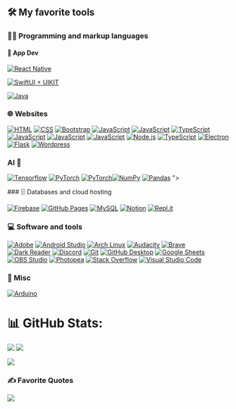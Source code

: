 
## 🛠️ My favorite tools

### 👨‍💻 Programming and markup languages

#### 📱 App Dev 

<p>
<a href="https://www.youtube.com/watch?v=dQw4w9WgXcQ"><img alt="React Native" src="https://img.shields.io/badge/React_Native-20232A?style=for-the-badge&logo=react&logoColor=61DAFB"></a>
    
    
<a href="https://www.youtube.com/watch?v=dQw4w9WgXcQ"><img alt="SwiftUI + UIKIT" src="https://img.shields.io/badge/Swift-FA7343?style=for-the-badge&logo=swift&logoColor=white"></a>
    
    
<a href="https://www.youtube.com/watch?v=dQw4w9WgXcQ"><img alt="Java" src="https://img.shields.io/badge/Java-ED8B00?style=for-the-badge&logo=openjdk&logoColor=white"></a>
</p>

### 🌐 Websites
<p>
    <a href="https://github.com/search?q=user%3ADenverCoder1+language%3Ahtml"><img alt="HTML" src="https://img.shields.io/badge/HTML-E34F26.svg?logo=html5&logoColor=white"></a>
    <a href="https://www.youtube.com/watch?v=dQw4w9WgXcQ"><img alt="CSS" src="https://img.shields.io/badge/CSS-1572B6.svg?logo=css3&logoColor=white"></a>
    <a href="#"><img alt="Bootstrap" src="https://img.shields.io/badge/Bootstrap-7952B3.svg?logo=bootstrap&logoColor=white"></a>
    <a href="https://www.youtube.com/watch?v=dQw4w9WgXcQ"><img alt="JavaScript" src="https://img.shields.io/badge/JavaScript-F7DF1E.svg?logo=javascript&logoColor=black"></a>
    <a href="https://www.youtube.com/watch?v=dQw4w9WgXcQ"><img alt="JavaScript" src="https://img.shields.io/badge/React-20232A?style=for-the-badge&logo=react&logoColor=61DAFB"></a>
    <a href="https://www.youtube.com/watch?v=dQw4w9WgXcQ"><img alt="TypeScript" src="https://img.shields.io/badge/Material%20UI-007FFF?style=for-the-badge&logo=mui&logoColor=white"></a>
    <a href="https://www.youtube.com/watch?v=dQw4w9WgXcQ"><img alt="JavaScript" src="https://img.shields.io/badge/Svelte-4A4A55?style=for-the-badge&logo=svelte&logoColor=FF3E00"></a>
    <a href="https://www.youtube.com/watch?v=dQw4w9WgXcQ"><img alt="JavaScript" src="https://img.shields.io/badge/SvelteKit-FF3E00?style=for-the-badge&logo=Svelte&logoColor=white"></a>
    <a href="https://www.youtube.com/watch?v=dQw4w9WgXcQ"><img alt="JavaScript" src="https://img.shields.io/badge/npm-CB3837?style=for-the-badge&logo=npm&logoColor=white"></a>
    <a href="https://www.youtube.com/watch?v=dQw4w9WgXcQ"><img alt="Node.js" src="https://img.shields.io/badge/Node.js-43853D.svg?logo=node.js&logoColor=white"></a>
    <a href="https://www.youtube.com/watch?v=dQw4w9WgXcQ"><img alt="TypeScript" src="https://img.shields.io/badge/TypeScript-007ACC.svg?logo=typescript&logoColor=white"></a>
    <a href="#"><img alt="Electron" src="https://img.shields.io/badge/Electron-20232e.svg?logo=electron&logoColor=white"></a>
    <a href="#"><img alt="Flask" src="https://img.shields.io/badge/Flask-000000.svg?logo=flask&logoColor=white"></a>
    <a href="#"><img alt="Wordpress" src="https://img.shields.io/badge/Wordpress-21759B?logo=wordpress&logoColor=white"></a>

</p>



### AI 🤖

<p> 
    <a href="https://www.youtube.com/watch?v=dQw4w9WgXcQ"><img alt="Tensorflow" src="https://img.shields.io/badge/TensorFlow-FF6F00?style=for-the-badge&logo=TensorFlow&logoColor=white"></a>
    <a href="https://www.youtube.com/watch?v=dQw4w9WgXcQ"><img alt="PyTorch" src="https://img.shields.io/badge/PyTorch-EE4C2C?style=for-the-badge&logo=pytorch&logoColor=white"></a>
    <a href="https://www.youtube.com/watch?v=dQw4w9WgXcQ"><img alt="PyTorch" src="https://img.shields.io/badge/Keras-FF0000?style=for-the-badge&logo=keras&logoColor=white></a>
    <a href="#"><img alt="NumPy" src="https://img.shields.io/badge/Numpy-013243.svg?logo=numpy&logoColor=white"></a>
    <a href="#"><img alt="Pandas" src="https://img.shields.io/badge/Pandas-150458.svg?logo=pandas&logoColor=white"></a>
"></a>



</p>
### 🗄️ Databases and cloud hosting

<p>
    <a href="#"><img alt="Firebase" src="https://img.shields.io/badge/firebase-ffca28?style=for-the-badge&logo=firebase&logoColor=black"></a>
    <a href="#"><img alt="GitHub Pages" src="https://img.shields.io/badge/GitHub%20Pages-327FC7.svg?logo=github&logoColor=white"></a>
    <a href="#"><img alt="MySQL" src="https://img.shields.io/badge/MySQL-00f.svg?logo=mysql&logoColor=white"></a>
    <a href="#"><img alt="Notion" src="https://img.shields.io/badge/Notion-010101.svg?logo=notion&logoColor=white"></a>
    <a href="#"><img alt="Repl.it" src="https://img.shields.io/badge/Repl.it-0D101E.svg?logo=Replit&logoColor=white"></a>
</p>

### 💻 Software and tools

<p>
    <a href="#"><img alt="Adobe" src="https://img.shields.io/badge/Adobe-FF0000.svg?logo=adobe&logoColor=white"></a>
    <a href="#"><img alt="Android Studio" src="https://img.shields.io/badge/Android%20Studio-008678.svg?logo=android-studio&logoColor=white"></a>
    <a href="#"><img alt="Arch Linux" src="https://img.shields.io/badge/Arch%20Linux-1793D1.svg?logo=arch-linux&logoColor=white"></a>
    <a href="#"><img alt="Audacity" src="https://img.shields.io/badge/-Audacity-0000CC?logo=audacity&logoColor=white"></a>
    <a href="#"><img alt="Brave" src="https://img.shields.io/badge/-Brave-FB542B?logo=brave&logoColor=white"></a>
    <a href="#"><img alt="Dark Reader" src="https://img.shields.io/badge/-Dark%20Reader-141E24?logo=dark-reader&logoColor=white"></a>
    <a href="#"><img alt="Discord" src="https://img.shields.io/badge/-Discord-5865F2.svg?logo=discord&logoColor=white"></a>
    <a href="#"><img alt="Git" src="https://img.shields.io/badge/Git-F05033.svg?logo=git&logoColor=white"></a>
    <a href="#"><img alt="GitHub Desktop" src="https://img.shields.io/badge/GitHub%20Desktop-8034A9.svg?logo=github&logoColor=white"></a>
    <a href="#"><img alt="Google Sheets" src="https://img.shields.io/badge/Sheets-34A853.svg?logo=google%20sheets&logoColor=white"></a>
    <a href="#"><img alt="OBS Studio" src="https://img.shields.io/badge/-OBS-302E31?logo=obs-studio&logoColor=white"></a>
    <a href="#"><img alt="Photopea" src="https://img.shields.io/badge/Photopea-18A497?logo=photopea&logoColor=white"></a>
    <a href="#"><img alt="Stack Overflow" src="https://img.shields.io/badge/-Stack%20Overflow-FE7A16?logo=stack-overflow&logoColor=white"></a>
    <a href="#"><img alt="Visual Studio Code" src="https://img.shields.io/badge/Visual%20Studio%20Code-0078d7.svg?logo=visual-studio-code&logoColor=white"></a>
</p>

### 🧰 Misc

<p>
    <a href="#"><img alt="Arduino" src="https://img.shields.io/badge/-Arduino-00979D?logo=Arduino&logoColor=white"></a>
</p>


# 📊 GitHub Stats:

![](https://github-readme-stats.vercel.app/api?username=Gitmaster511&theme=codeSTACKr)
[![](https://github-readme-streak-stats.herokuapp.com?user=Gitmaster511&theme=git-dark&hide_border=true)](https://git.io/streak-stats)

![](https://github-readme-stats.vercel.app/api/top-langs?username=Gitmaster511&theme=codeSTACKr&hide_border=false&include_all_commits=false&count_private=false&layout=compact)

### ✍️ Favorite Quotes
![](https://quotes-github-readme.vercel.app/api?type=horizontal&theme=dark)
